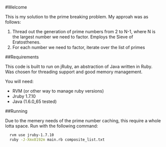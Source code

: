 #Welcome

This is my solution to the prime breaking problem. My approah was as follows:

  1. Thread out the generation of prime numbers from 2 to N-1, where N is the largest number we need to factor. Employs the Sieve of Eratosthenes.
  2. For each number we need to factor, iterate over the list of primes

##Requirements

This code is built to run on jRuby, an abstraction of Java written in Ruby. Was chosen for threading support and good memory management.

You will need:

- RVM (or other way to manage ruby versions)
- Jruby 1.7.10
- Java (1.6.0_65 tested)

##Running

Due to the memery needs of the prime number caching, this require a whole lotta space.
Run with the following command:

```bash
  rvm use jruby-1.7.10
  ruby -J-Xmx8192m main.rb composite_list.txt
```
